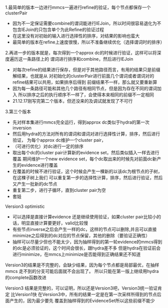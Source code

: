 1.最简单的版本一边进行mmcs一遍进行refine的验证，每个节点都保存一个clusterPair
- 因为不一定保证需要combine的谓词能进行IEJoin，所以时间很容易退化为不包含IEJoin的只包含单个为此Refine的验证过程
- 在这里没有对初始的输入进行选择性的排序，对结果的影响也蛮大
- 最简单的版本在refine上速度很慢，所以不准备继续优化（选择谓词时的排序）

2.再进一步的版本就是，每次得到一个approx dc的时候进行验证，这样可以将深度遍历这一条路径上的
谓词进行排序和combine，然后进行IEJoin
- 对每次refine的结果进行保存，但是对于其他路径而言，有用的结果只是前缀解结果，也就是从
对初始化的clusterPair进行前面几个谓词或者谓词对的refine结果可以共用，如果排序后得到
前缀结果不一样，那么就又要重新算
- 因为每一条路径可能和其他几个路径有相同节点，但是因为存在不同的谓词加入
所以排序之后的执行顺序不一样了，会使得本来相同的前缀不一定相同
- 21.12.17刚写完第二个版本，但还没来的及调试就发现了不可行

3.第三个版本
- 先对样本集进行mmcs完全运行，得到approx dc类似于hydra的第一次inversion
- 然后用hydra的方法对所有的谓词和谓词对进行选择性计算，排序，然后进行验证，
为每个approx dc维护一个cluster pair，
- （可进行优化）对dc进行一定的排序
- 取出每个dc的cluster pair计算新的evidence set，然后类似插入一样去进行覆盖
期间维护一个new evidence set，每个dc取出来的时候先对前面dc新产生的evidence进行覆盖
- 在覆盖的时候不进行验证，这个时候会产生一棵新的以该dc为根节点的子树，在这棵子树上我们
可以重复第一步的选择性计算，排序，然后进行验证，然后又产生一批新的dc节点
- 重复第二步，进行子循环，直到cluster pair为空
- 套娃

Version3 optimistic
- 可以选择是直接计算evidence 还是继续使用验证，如果cluster pair比较小的话，明显直接计算要更好，valid比较慢
- 有些节点inverse之后会产生一样的dc，这样的节点可以删除,并且可以直接minimize之后得到的dc对应的节点保留，其他的删除（要验证正确性）
- 抽样可以尽量少但也不能太少，因为抽样得到的第一轮evidence的mmcs得到的dc是必须验证的，这个时间会很长，跟hydra差不多
但是hydra在验证前会进行minimize，在mmcs上minimize是否能得到正确结果还不知道
  


Version3的结果是不完整的，会缺少结果，因为每个节点都是局部最优，在抽样mmcs
走不到的分支可能后面就不会出现了。
所以只能在第一版上继续用hydra 的complete函数改进


Version3 结果是完整的，可以证明，所以还是Version3吧，Version3统一验证肯定
比Version1快
在Version3中，所有的结果一定是在第一次采样所得到的节点后面产生的，因为最少要先
覆盖到抽样得到的EvidenceSet所以这些前缀不能少


